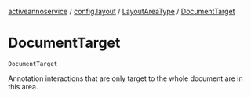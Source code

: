 [activeannoservice](../../index.md) / [config.layout](../index.md) / [LayoutAreaType](index.md) / [DocumentTarget](./-document-target.md)

# DocumentTarget

`DocumentTarget`

Annotation interactions that are only target to the whole document are in this area.

